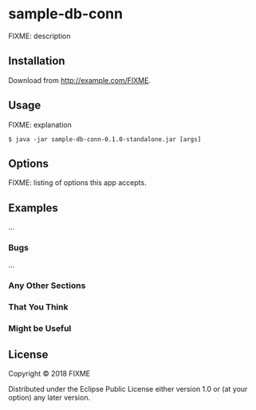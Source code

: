 # sample-db-conn

FIXME: description

## Installation

Download from http://example.com/FIXME.

## Usage

FIXME: explanation

    $ java -jar sample-db-conn-0.1.0-standalone.jar [args]

## Options

FIXME: listing of options this app accepts.

## Examples

...

### Bugs

...

### Any Other Sections
### That You Think
### Might be Useful

## License

Copyright © 2018 FIXME

Distributed under the Eclipse Public License either version 1.0 or (at
your option) any later version.
